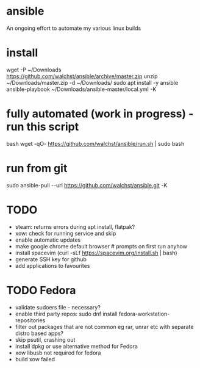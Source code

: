 # ansible
An ongoing effort to automate my various linux builds

# install
wget -P ~/Downloads https://github.com/walchst/ansible/archive/master.zip
unzip ~/Downloads/master.zip -d ~/Downloads/
sudo apt install -y ansible
ansible-playbook ~/Downloads/ansible-master/local.yml -K

# fully automated (work in progress) - run this script
bash wget -qO- https://github.com/walchst/ansible/run.sh | sudo bash

# run from git
sudo ansible-pull --url https://github.com/walchst/ansible.git -K

# TODO

 - steam: returns errors during apt install, flatpak?
 - xow: check for running service and skip
 - enable automatic updates
 - make google chrome default browser  # prompts on first run anyhow
 - install spacevim (curl -sLf https://spacevim.org/install.sh | bash)
 - generate SSH key for github
 - add applications to favourites
 
# TODO Fedora

 - validate sudoers file - necessary?
 - enable third party repos: sudo dnf install fedora-workstation-repositories
 - filter out packages that are not common eg rar, unrar etc with separate distro based apps?
 - skip psutil, crashing out
 - install dpkg or use alternative method for Fedora
 - xow libusb not required for fedora
 - build xow failed      

